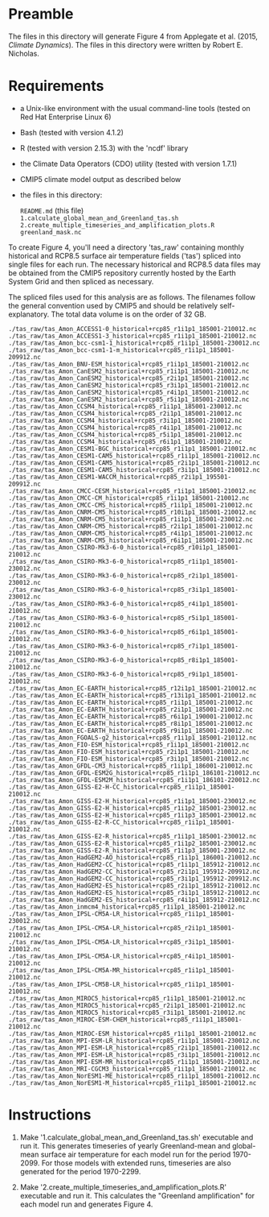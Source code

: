 # Preamble

The files in this directory will generate Figure 4 from Applegate et al. (2015, _Climate Dynamics_).  The files in this directory were written by Robert E. Nicholas.  

# Requirements

- a Unix-like environment with the usual command-line tools (tested on Red Hat Enterprise Linux 6)
- Bash (tested with version 4.1.2)
- R (tested with version 2.15.3) with the 'ncdf' library
- the Climate Data Operators (CDO) utility (tested with version 1.7.1)
- CMIP5 climate model output as described below
- the files in this directory:

    `README.md` (this file)  
    `1.calculate_global_mean_and_Greenland_tas.sh`  
    `2.create_multiple_timeseries_and_amplification_plots.R`  
    `greenland_mask.nc`

To create Figure 4, you'll need a directory 'tas_raw' containing monthly historical and RCP8.5 surface air temperature fields ('tas') spliced into single files for each run.  The necessary historical and RCP8.5 data files may be obtained from the CMIP5 repository currently hosted by the Earth System Grid and then spliced as necessary.  

The spliced files used for this analysis are as follows.  The filenames follow the general convention used by CMIP5 and should be relatively self-explanatory.  The total data volume is on the order of 32 GB.

    ./tas_raw/tas_Amon_ACCESS1-0_historical+rcp85_r1i1p1_185001-210012.nc
    ./tas_raw/tas_Amon_ACCESS1-3_historical+rcp85_r1i1p1_185001-210012.nc
    ./tas_raw/tas_Amon_bcc-csm1-1_historical+rcp85_r1i1p1_185001-230012.nc
    ./tas_raw/tas_Amon_bcc-csm1-1-m_historical+rcp85_r1i1p1_185001-209912.nc
    ./tas_raw/tas_Amon_BNU-ESM_historical+rcp85_r1i1p1_185001-210012.nc
    ./tas_raw/tas_Amon_CanESM2_historical+rcp85_r1i1p1_185001-210012.nc
    ./tas_raw/tas_Amon_CanESM2_historical+rcp85_r2i1p1_185001-210012.nc
    ./tas_raw/tas_Amon_CanESM2_historical+rcp85_r3i1p1_185001-210012.nc
    ./tas_raw/tas_Amon_CanESM2_historical+rcp85_r4i1p1_185001-210012.nc
    ./tas_raw/tas_Amon_CanESM2_historical+rcp85_r5i1p1_185001-210012.nc
    ./tas_raw/tas_Amon_CCSM4_historical+rcp85_r1i1p1_185001-230012.nc
    ./tas_raw/tas_Amon_CCSM4_historical+rcp85_r2i1p1_185001-210012.nc
    ./tas_raw/tas_Amon_CCSM4_historical+rcp85_r3i1p1_185001-210012.nc
    ./tas_raw/tas_Amon_CCSM4_historical+rcp85_r4i1p1_185001-210012.nc
    ./tas_raw/tas_Amon_CCSM4_historical+rcp85_r5i1p1_185001-210012.nc
    ./tas_raw/tas_Amon_CCSM4_historical+rcp85_r6i1p1_185001-210012.nc
    ./tas_raw/tas_Amon_CESM1-BGC_historical+rcp85_r1i1p1_185001-210012.nc
    ./tas_raw/tas_Amon_CESM1-CAM5_historical+rcp85_r1i1p1_185001-210012.nc
    ./tas_raw/tas_Amon_CESM1-CAM5_historical+rcp85_r2i1p1_185001-210012.nc
    ./tas_raw/tas_Amon_CESM1-CAM5_historical+rcp85_r3i1p1_185001-210012.nc
    ./tas_raw/tas_Amon_CESM1-WACCM_historical+rcp85_r2i1p1_195501-209912.nc
    ./tas_raw/tas_Amon_CMCC-CESM_historical+rcp85_r1i1p1_185001-210012.nc
    ./tas_raw/tas_Amon_CMCC-CM_historical+rcp85_r1i1p1_185001-210012.nc
    ./tas_raw/tas_Amon_CMCC-CMS_historical+rcp85_r1i1p1_185001-210012.nc
    ./tas_raw/tas_Amon_CNRM-CM5_historical+rcp85_r10i1p1_185001-210012.nc
    ./tas_raw/tas_Amon_CNRM-CM5_historical+rcp85_r1i1p1_185001-230012.nc
    ./tas_raw/tas_Amon_CNRM-CM5_historical+rcp85_r2i1p1_185001-210012.nc
    ./tas_raw/tas_Amon_CNRM-CM5_historical+rcp85_r4i1p1_185001-210012.nc
    ./tas_raw/tas_Amon_CNRM-CM5_historical+rcp85_r6i1p1_185001-210012.nc
    ./tas_raw/tas_Amon_CSIRO-Mk3-6-0_historical+rcp85_r10i1p1_185001-210012.nc
    ./tas_raw/tas_Amon_CSIRO-Mk3-6-0_historical+rcp85_r1i1p1_185001-230012.nc
    ./tas_raw/tas_Amon_CSIRO-Mk3-6-0_historical+rcp85_r2i1p1_185001-230012.nc
    ./tas_raw/tas_Amon_CSIRO-Mk3-6-0_historical+rcp85_r3i1p1_185001-230012.nc
    ./tas_raw/tas_Amon_CSIRO-Mk3-6-0_historical+rcp85_r4i1p1_185001-210012.nc
    ./tas_raw/tas_Amon_CSIRO-Mk3-6-0_historical+rcp85_r5i1p1_185001-210012.nc
    ./tas_raw/tas_Amon_CSIRO-Mk3-6-0_historical+rcp85_r6i1p1_185001-210012.nc
    ./tas_raw/tas_Amon_CSIRO-Mk3-6-0_historical+rcp85_r7i1p1_185001-210012.nc
    ./tas_raw/tas_Amon_CSIRO-Mk3-6-0_historical+rcp85_r8i1p1_185001-210012.nc
    ./tas_raw/tas_Amon_CSIRO-Mk3-6-0_historical+rcp85_r9i1p1_185001-210012.nc
    ./tas_raw/tas_Amon_EC-EARTH_historical+rcp85_r12i1p1_185001-210012.nc
    ./tas_raw/tas_Amon_EC-EARTH_historical+rcp85_r13i1p1_185001-210012.nc
    ./tas_raw/tas_Amon_EC-EARTH_historical+rcp85_r1i1p1_185001-210012.nc
    ./tas_raw/tas_Amon_EC-EARTH_historical+rcp85_r2i1p1_185001-210012.nc
    ./tas_raw/tas_Amon_EC-EARTH_historical+rcp85_r6i1p1_190001-210012.nc
    ./tas_raw/tas_Amon_EC-EARTH_historical+rcp85_r8i1p1_185001-210012.nc
    ./tas_raw/tas_Amon_EC-EARTH_historical+rcp85_r9i1p1_185001-210012.nc
    ./tas_raw/tas_Amon_FGOALS-g2_historical+rcp85_r1i1p1_185001-210112.nc
    ./tas_raw/tas_Amon_FIO-ESM_historical+rcp85_r1i1p1_185001-210012.nc
    ./tas_raw/tas_Amon_FIO-ESM_historical+rcp85_r2i1p1_185001-210012.nc
    ./tas_raw/tas_Amon_FIO-ESM_historical+rcp85_r3i1p1_185001-210012.nc
    ./tas_raw/tas_Amon_GFDL-CM3_historical+rcp85_r1i1p1_186001-210012.nc
    ./tas_raw/tas_Amon_GFDL-ESM2G_historical+rcp85_r1i1p1_186101-210012.nc
    ./tas_raw/tas_Amon_GFDL-ESM2M_historical+rcp85_r1i1p1_186101-220012.nc
    ./tas_raw/tas_Amon_GISS-E2-H-CC_historical+rcp85_r1i1p1_185001-210012.nc
    ./tas_raw/tas_Amon_GISS-E2-H_historical+rcp85_r1i1p1_185001-230012.nc
    ./tas_raw/tas_Amon_GISS-E2-H_historical+rcp85_r1i1p2_185001-230012.nc
    ./tas_raw/tas_Amon_GISS-E2-H_historical+rcp85_r1i1p3_185001-230012.nc
    ./tas_raw/tas_Amon_GISS-E2-R-CC_historical+rcp85_r1i1p1_185001-210012.nc
    ./tas_raw/tas_Amon_GISS-E2-R_historical+rcp85_r1i1p1_185001-230012.nc
    ./tas_raw/tas_Amon_GISS-E2-R_historical+rcp85_r1i1p2_185001-230012.nc
    ./tas_raw/tas_Amon_GISS-E2-R_historical+rcp85_r1i1p3_185001-230012.nc
    ./tas_raw/tas_Amon_HadGEM2-AO_historical+rcp85_r1i1p1_186001-210012.nc
    ./tas_raw/tas_Amon_HadGEM2-CC_historical+rcp85_r1i1p1_185912-210012.nc
    ./tas_raw/tas_Amon_HadGEM2-CC_historical+rcp85_r2i1p1_195912-209912.nc
    ./tas_raw/tas_Amon_HadGEM2-CC_historical+rcp85_r3i1p1_195912-209912.nc
    ./tas_raw/tas_Amon_HadGEM2-ES_historical+rcp85_r2i1p1_185912-210012.nc
    ./tas_raw/tas_Amon_HadGEM2-ES_historical+rcp85_r3i1p1_185912-210012.nc
    ./tas_raw/tas_Amon_HadGEM2-ES_historical+rcp85_r4i1p1_185912-210012.nc
    ./tas_raw/tas_Amon_inmcm4_historical+rcp85_r1i1p1_185001-210012.nc
    ./tas_raw/tas_Amon_IPSL-CM5A-LR_historical+rcp85_r1i1p1_185001-230012.nc
    ./tas_raw/tas_Amon_IPSL-CM5A-LR_historical+rcp85_r2i1p1_185001-210012.nc
    ./tas_raw/tas_Amon_IPSL-CM5A-LR_historical+rcp85_r3i1p1_185001-210012.nc
    ./tas_raw/tas_Amon_IPSL-CM5A-LR_historical+rcp85_r4i1p1_185001-210012.nc
    ./tas_raw/tas_Amon_IPSL-CM5A-MR_historical+rcp85_r1i1p1_185001-210012.nc
    ./tas_raw/tas_Amon_IPSL-CM5B-LR_historical+rcp85_r1i1p1_185001-210012.nc
    ./tas_raw/tas_Amon_MIROC5_historical+rcp85_r1i1p1_185001-210012.nc
    ./tas_raw/tas_Amon_MIROC5_historical+rcp85_r2i1p1_185001-210012.nc
    ./tas_raw/tas_Amon_MIROC5_historical+rcp85_r3i1p1_185001-210012.nc
    ./tas_raw/tas_Amon_MIROC-ESM-CHEM_historical+rcp85_r1i1p1_185001-210012.nc
    ./tas_raw/tas_Amon_MIROC-ESM_historical+rcp85_r1i1p1_185001-210012.nc
    ./tas_raw/tas_Amon_MPI-ESM-LR_historical+rcp85_r1i1p1_185001-230012.nc
    ./tas_raw/tas_Amon_MPI-ESM-LR_historical+rcp85_r2i1p1_185001-210012.nc
    ./tas_raw/tas_Amon_MPI-ESM-LR_historical+rcp85_r3i1p1_185001-210012.nc
    ./tas_raw/tas_Amon_MPI-ESM-MR_historical+rcp85_r1i1p1_185001-210012.nc
    ./tas_raw/tas_Amon_MRI-CGCM3_historical+rcp85_r1i1p1_185001-210012.nc
    ./tas_raw/tas_Amon_NorESM1-ME_historical+rcp85_r1i1p1_185001-210012.nc
    ./tas_raw/tas_Amon_NorESM1-M_historical+rcp85_r1i1p1_185001-210012.nc

# Instructions

1. Make '1.calculate_global_mean_and_Greenland_tas.sh' executable and run it. This generates timeseries of yearly Greenland-mean and global-mean surface air temperature for each model run for the period 1970-2099. For those models with extended runs, timeseries are also generated for the period 1970-2299.

2. Make '2.create_multiple_timeseries_and_amplification_plots.R' executable and run it.  This calculates the "Greenland amplification" for each model run and generates Figure 4.


 
 

